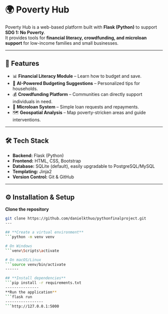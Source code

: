 # 🌍 Poverty Hub

Poverty Hub is a web-based platform built with **Flask (Python)** to support **SDG 1: No Poverty**.  
It provides tools for **financial literacy, crowdfunding, and microloan support** for low-income families and small businesses.

---

## 🚀 Features
- 📊 **Financial Literacy Module** – Learn how to budget and save.
- 🤖 **AI-Powered Budgeting Suggestions** – Personalized tips for households.
- 💰 **Crowdfunding Platform** – Communities can directly support individuals in need.
- 🏦 **Microloan System** – Simple loan requests and repayments.
- 🗺 **Geospatial Analysis** – Map poverty-stricken areas and guide interventions.

---

## 🛠 Tech Stack
- **Backend:** Flask (Python)
- **Frontend:** HTML, CSS, Bootstrap
- **Database:** SQLite (default), easily upgradable to PostgreSQL/MySQL
- **Templating:** Jinja2
- **Version Control:** Git & GitHub

---


## ⚙️ Installation & Setup
**Clone the repository**
   ```bash
   git clone https://github.com/danielkthuo/pythonfinalproject.git
  ---

## **Create a virtual environment**
```python -m venv venv

# On Windows
```venv\Scripts\activate

# On macOS/Linux
```source venv/bin/activate
------

## **Install dependencies**
```pip install -r requirements.txt
---------------
**Run the application**
 ```flask run
-----------------
```http://127.0.0.1:5000



